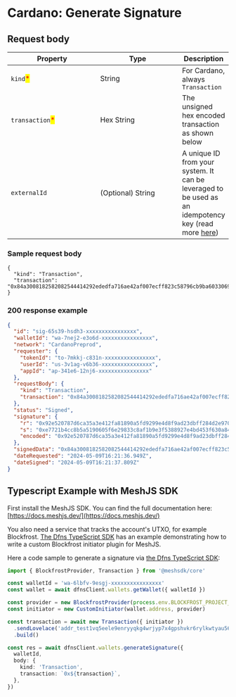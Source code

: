 # Cardano: Generate Signature

## Request body <a href="#transaction-request-body" id="transaction-request-body"></a>

<table><thead><tr><th width="188">Property</th><th width="171">Type</th><th>Description</th></tr></thead><tbody><tr><td><code>kind</code><mark style="color:red;">*</mark></td><td>String</td><td>For Cardano, always <code>Transaction</code></td></tr><tr><td><code>transaction</code><mark style="color:red;">*</mark></td><td>Hex String</td><td>The unsigned hex encoded transaction as shown below</td></tr><tr><td><code>externalId</code></td><td>(Optional) String</td><td>A unique ID from your system. It can be leveraged to be used as an idempotency key (read more <a href="../../../advanced-topics/api-idempotency.md">here</a>)</td></tr></tbody></table>

### Sample request body <a href="#sample-transaction-request" id="sample-transaction-request"></a>

```shell
{
  "kind": "Transaction",
  "transaction": "0x84a3008182582082544414292ededfa716ae42af007ecff823c58796cb9ba60330699fb4d55d7901018282581d60112f2721059581f2a8f9986638359b83c567a61d5486ed0e16c818621a000cf4ae82581d60112f2721059581f2a8f9986638359b83c567a61d5486ed0e16c818621b0000000253db20cd021a00028785a0f5f6"
}
```

### 200 response example <a href="#transaction-response-example" id="transaction-response-example"></a>

```json
{
  "id": "sig-65s39-hsdh3-xxxxxxxxxxxxxxxx",
  "walletId": "wa-7nej2-e3o6d-xxxxxxxxxxxxxxxx",
  "network": "CardanoPreprod",
  "requester": {
    "tokenId": "to-7mkkj-c831n-xxxxxxxxxxxxxxxx",
    "userId": "us-3v1ag-v6b36-xxxxxxxxxxxxxxxx",
    "appId": "ap-341e6-12nj6-xxxxxxxxxxxxxxxx"
  },
  "requestBody": {
    "kind": "Transaction",
    "transaction": "0x84a3008182582082544414292ededfa716ae42af007ecff823c58796cb9ba60330699fb4d55d7901018282581d60112f2721059581f2a8f9986638359b83c567a61d5486ed0e16c818621a000cf4ae82581d60112f2721059581f2a8f9986638359b83c567a61d5486ed0e16c818621b0000000253db20cd021a00028785a0f5f6"
  },
  "status": "Signed",
  "signature": {
    "r": "0x92e520787d6ca35a3e412fa81890a5fd9299e4d8f9ad23dbff284d2e970dce18",
    "s": "0xe7721b4cc8b5a5190605f6e29833c8af1b9e3f5388927e4bd453f630a841bf08",
    "encoded": "0x92e520787d6ca35a3e412fa81890a5fd9299e4d8f9ad23dbff284d2e970dce18e7721b4cc8b5a5190605f6e29833c8af1b9e3f5388927e4bd453f630a841bf08"
  },
  "signedData": "0x84a3008182582082544414292ededfa716ae42af007ecff823c58796cb9ba60330699fb4d55d7901018282581d60112f2721059581f2a8f9986638359b83c567a61d5486ed0e16c818621a000cf4ae82581d60112f2721059581f2a8f9986638359b83c567a61d5486ed0e16c818621b0000000253db20cd021a00028785a10081825820b6332924a382b07808174ae732e8f7ffc32f9955197f25e8b92e93ac6924658a584092e520787d6ca35a3e412fa81890a5fd9299e4d8f9ad23dbff284d2e970dce18e7721b4cc8b5a5190605f6e29833c8af1b9e3f5388927e4bd453f630a841bf08f5f6",
  "dateRequested": "2024-05-09T16:21:36.949Z",
  "dateSigned": "2024-05-09T16:21:37.809Z"
}
```

## Typescript Example with MeshJS SDK

First install the MeshJS SDK. You can find the full documentation here: [https://docs.meshjs.dev/](https://docs.meshjs.dev/)

You also need a service that tracks the account's UTXO, for example Blockfrost. [The Dfns TypeScript SDK](https://github.com/dfns/dfns-sdk-ts) has an example demonstrating how to write a custom Blockfrost initiator plugin for MeshJS.

Here a code sample to generate a signature via [the Dfns TypeScript SDK](https://github.com/dfns/dfns-sdk-ts):

```typescript
import { BlockfrostProvider, Transaction } from '@meshsdk/core'

const walletId = 'wa-6lbfv-9esgj-xxxxxxxxxxxxxxxx'
const wallet = await dfnsClient.wallets.getWallet({ walletId })

const provider = new BlockfrostProvider(process.env.BLOCKFROST_PROJECT_ID!)
const initiator = new CustomInitiator(wallet.address, provider)

const transaction = await new Transaction({ initiator })
  .sendLovelace('addr_test1vq5eele9enryyqkg4wrjyp7x4gpshvkr6rylkwtyau56g3qgrcks9', '1000000')
  .build()

const res = await dfnsClient.wallets.generateSignature({
  walletId,
  body: {
    kind: 'Transaction',
    transaction: `0x${transaction}`,
  },
})
```
